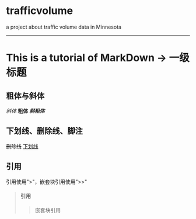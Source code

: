 # trafficvolume
a project about traffic volume data in Minnesota

***

# This is a tutorial of MarkDown -> 一级标题
## 粗体与斜体
*斜体*
**粗体**
***斜粗体***

## 下划线、删除线、脚注
~~删除线~~
<u>下划线</u>
[^脚注]: 你是个傻子

## 引用
引用使用">"，嵌套块引用使用">>"
> #### 引用
> 
>> 嵌套块引用
